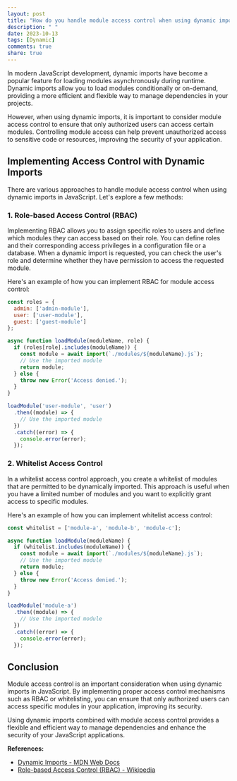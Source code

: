 ```yaml
---
layout: post
title: "How do you handle module access control when using dynamic imports in JavaScript?"
description: " "
date: 2023-10-13
tags: [Dynamic]
comments: true
share: true
---
```


In modern JavaScript development, dynamic imports have become a popular feature for loading modules asynchronously during runtime. Dynamic imports allow you to load modules conditionally or on-demand, providing a more efficient and flexible way to manage dependencies in your projects.

However, when using dynamic imports, it is important to consider module access control to ensure that only authorized users can access certain modules. Controlling module access can help prevent unauthorized access to sensitive code or resources, improving the security of your application.

## Implementing Access Control with Dynamic Imports

There are various approaches to handle module access control when using dynamic imports in JavaScript. Let's explore a few methods:

### 1. Role-based Access Control (RBAC)

Implementing RBAC allows you to assign specific roles to users and define which modules they can access based on their role. You can define roles and their corresponding access privileges in a configuration file or a database. When a dynamic import is requested, you can check the user's role and determine whether they have permission to access the requested module.

Here's an example of how you can implement RBAC for module access control:

```javascript
const roles = {
  admin: ['admin-module'],
  user: ['user-module'],
  guest: ['guest-module']
};

async function loadModule(moduleName, role) {
  if (roles[role].includes(moduleName)) {
    const module = await import(`./modules/${moduleName}.js`);
    // Use the imported module
    return module;
  } else {
    throw new Error('Access denied.');
  }
}

loadModule('user-module', 'user')
  .then((module) => {
    // Use the imported module
  })
  .catch((error) => {
    console.error(error);
  });
```

### 2. Whitelist Access Control

In a whitelist access control approach, you create a whitelist of modules that are permitted to be dynamically imported. This approach is useful when you have a limited number of modules and you want to explicitly grant access to specific modules.

Here's an example of how you can implement whitelist access control:

```javascript
const whitelist = ['module-a', 'module-b', 'module-c'];

async function loadModule(moduleName) {
  if (whitelist.includes(moduleName)) {
    const module = await import(`./modules/${moduleName}.js`);
    // Use the imported module
    return module;
  } else {
    throw new Error('Access denied.');
  }
}

loadModule('module-a')
  .then((module) => {
    // Use the imported module
  })
  .catch((error) => {
    console.error(error);
  });
```

## Conclusion

Module access control is an important consideration when using dynamic imports in JavaScript. By implementing proper access control mechanisms such as RBAC or whitelisting, you can ensure that only authorized users can access specific modules in your application, improving its security.

Using dynamic imports combined with module access control provides a flexible and efficient way to manage dependencies and enhance the security of your JavaScript applications.

<!-- References -->
**References:**
- [Dynamic Imports - MDN Web Docs](https://developer.mozilla.org/en-US/docs/Web/JavaScript/Reference/Statements/import#Dynamic_Imports)
- [Role-based Access Control (RBAC) - Wikipedia](https://en.wikipedia.org/wiki/Role-based_access_control)